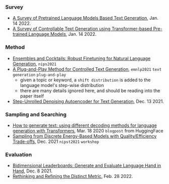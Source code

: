 ### Survey

- [A Survey of Pretrained Language Models Based Text Generation](https://arxiv.org/pdf/2201.05273.pdf), Jan. 14 2022.
- [A Survey of Controllable Text Generation using Transformer-based Pre-trained Language Models](https://arxiv.org/pdf/2201.05337.pdf), Jan. 14 2022.


### Method

- [Ensembles and Cocktails: Robust Finetuning for Natural Language Generation](https://openreview.net/pdf?id=qXucB21w1C3), `nips2021`
- [A Plug-and-Play Method for Controlled Text Generation](https://arxiv.org/pdf/2109.09707.pdf), `emnlp2021` `text generation` `plug-and-play`
  - given a topic or keyword, a `shift distribution` is added to the language model's step-wise distribution
  - there are many details ignored here, and should be reading into the paper itself
- [Step-Unrolled Denoising Autoencoder for Text Generation](https://arxiv.org/pdf/2112.06749.pdf), Dec. 13 2021.

### Sampling and Searching

- [How to generate text: using different decoding methods for language generation with Transformers](https://huggingface.co/blog/how-to-generate), Mar. 18 2020 `blogpost` from HuggingFace
- [Sampling from Discrete Energy-Based Models with Quality/Efficiency Trade-offs](https://arxiv.org/abs/2112.05702), Dec. 2021 `nipst2021` `workshop`


### Evaluation

- [Bidimensional Leaderboards: Generate and Evaluate Language Hand in Hand](https://arxiv.org/pdf/2106.10800.pdf), Dec. 8 2021.
- [Rethinking and Refining the Distinct Metric](https://arxiv.org/pdf/2202.13587.pdf), Feb. 28 2022.
